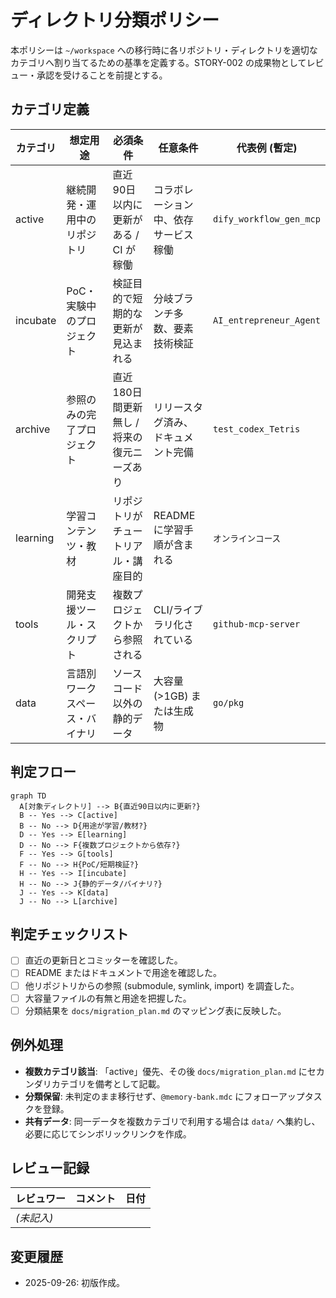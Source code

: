 # ディレクトリ分類ポリシー

本ポリシーは `~/workspace` への移行時に各リポジトリ・ディレクトリを適切なカテゴリへ割り当てるための基準を定義する。STORY-002 の成果物としてレビュー・承認を受けることを前提とする。

## カテゴリ定義
| カテゴリ | 想定用途 | 必須条件 | 任意条件 | 代表例 (暫定) |
| --- | --- | --- | --- | --- |
| active | 継続開発・運用中のリポジトリ | 直近90日以内に更新がある / CI が稼働 | コラボレーション中、依存サービス稼働 | `dify_workflow_gen_mcp` |
| incubate | PoC・実験中のプロジェクト | 検証目的で短期的な更新が見込まれる | 分岐ブランチ多数、要素技術検証 | `AI_entrepreneur_Agent` |
| archive | 参照のみの完了プロジェクト | 直近180日間更新無し / 将来の復元ニーズあり | リリースタグ済み、ドキュメント完備 | `test_codex_Tetris` |
| learning | 学習コンテンツ・教材 | リポジトリがチュートリアル・講座目的 | README に学習手順が含まれる | `オンラインコース` |
| tools | 開発支援ツール・スクリプト | 複数プロジェクトから参照される | CLI/ライブラリ化されている | `github-mcp-server` |
| data | 言語別ワークスペース・バイナリ | ソースコード以外の静的データ | 大容量 (>1GB) または生成物 | `go/pkg` |

## 判定フロー
```mermaid
graph TD
  A[対象ディレクトリ] --> B{直近90日以内に更新?}
  B -- Yes --> C[active]
  B -- No --> D{用途が学習/教材?}
  D -- Yes --> E[learning]
  D -- No --> F{複数プロジェクトから依存?}
  F -- Yes --> G[tools]
  F -- No --> H{PoC/短期検証?}
  H -- Yes --> I[incubate]
  H -- No --> J{静的データ/バイナリ?}
  J -- Yes --> K[data]
  J -- No --> L[archive]
```

## 判定チェックリスト
- [ ] 直近の更新日とコミッターを確認した。
- [ ] README またはドキュメントで用途を確認した。
- [ ] 他リポジトリからの参照 (submodule, symlink, import) を調査した。
- [ ] 大容量ファイルの有無と用途を把握した。
- [ ] 分類結果を `docs/migration_plan.md` のマッピング表に反映した。

## 例外処理
- **複数カテゴリ該当**: 「active」優先、その後 `docs/migration_plan.md` にセカンダリカテゴリを備考として記載。
- **分類保留**: 未判定のまま移行せず、`@memory-bank.mdc` にフォローアップタスクを登録。
- **共有データ**: 同一データを複数カテゴリで利用する場合は `data/` へ集約し、必要に応じてシンボリックリンクを作成。

## レビュー記録
| レビュワー | コメント | 日付 |
| --- | --- | --- |
| *(未記入)* | | |

## 変更履歴
- 2025-09-26: 初版作成。
